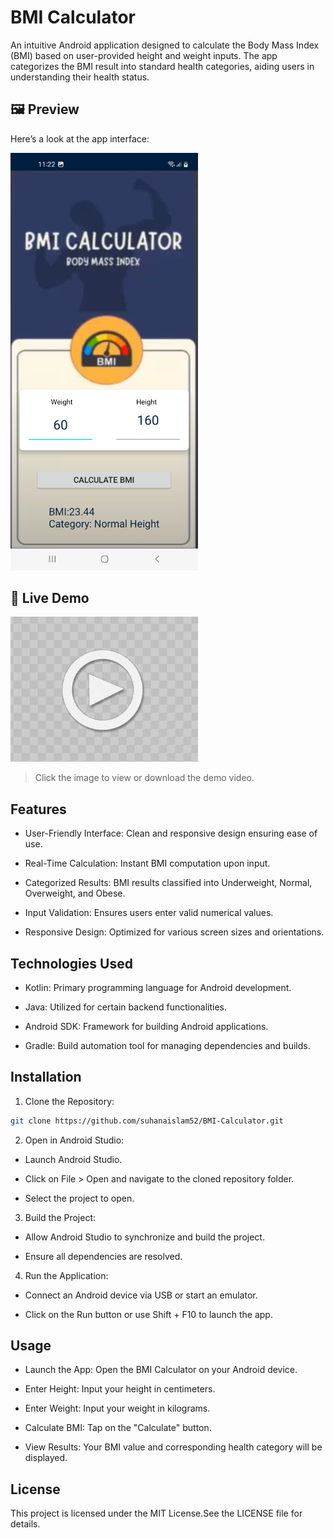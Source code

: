 # BMI Calculator
An intuitive Android application designed to calculate the Body Mass Index (BMI) based on user-provided height and weight inputs. The app categorizes the BMI result into standard health categories, aiding users in understanding their health status.

## 🖼️ Preview

Here’s a look at the app interface:

<img src="https://github.com/suhanaislam52/BMI-Calculator/raw/main/screenshots/Screenshot_20250524_232211.png" alt="App Screenshot" width="300"/>



## 🎥 Live Demo

<a href="https://github.com/suhanaislam52/BMI-Calculator/raw/main/screenshots/Screen_recording_20250524_234635.mp4">
  <img src="https://github.com/suhanaislam52/BMI-Calculator/raw/main/screenshots/demo_thumbnail_with_play.PNG" alt="Watch the demo" width="300" />
</a>

> Click the image to view or download the demo video.


## Features
- User-Friendly Interface: Clean and responsive design ensuring ease of use.

- Real-Time Calculation: Instant BMI computation upon input.

- Categorized Results: BMI results classified into Underweight, Normal, Overweight, and Obese.

- Input Validation: Ensures users enter valid numerical values.

- Responsive Design: Optimized for various screen sizes and orientations.

## Technologies Used
- Kotlin: Primary programming language for Android development.

- Java: Utilized for certain backend functionalities.

- Android SDK: Framework for building Android applications.

- Gradle: Build automation tool for managing dependencies and builds.

## Installation
1. Clone the Repository:

```bash
git clone https://github.com/suhanaislam52/BMI-Calculator.git
```

2. Open in Android Studio:

- Launch Android Studio.

- Click on File > Open and navigate to the cloned repository folder.

- Select the project to open.

3. Build the Project:

- Allow Android Studio to synchronize and build the project.

- Ensure all dependencies are resolved.

4. Run the Application:
   
- Connect an Android device via USB or start an emulator.

- Click on the Run button or use Shift + F10 to launch the app.

## Usage
- Launch the App: Open the BMI Calculator on your Android device.

- Enter Height: Input your height in centimeters.

- Enter Weight: Input your weight in kilograms.

- Calculate BMI: Tap on the "Calculate" button.

- View Results: Your BMI value and corresponding health category will be displayed.


## License
This project is licensed under the MIT License.See the LICENSE file for details.


